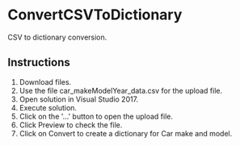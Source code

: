 # ConvertCSVToDictionary
CSV to dictionary conversion.

## Instructions
1. Download files.
2. Use the file car_makeModelYear_data.csv for the upload file.
3. Open solution in Visual Studio 2017.
4. Execute solution.
5. Click on the '...' button to open the upload file.
6. Click Preview to check the file.
7. Click on Convert to create a dictionary for Car make and model.


